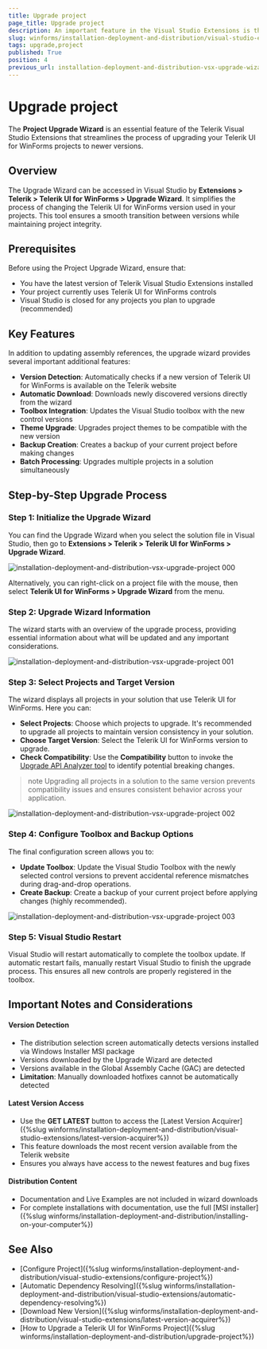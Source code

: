 ```yaml
---
title: Upgrade project
page_title: Upgrade project
description: An important feature in the Visual Studio Extensions is the Project Upgrade Wizard. The Upgrade Wizard is used to change the version of Telerik UI for WinForms your projects use.
slug: winforms/installation-deployment-and-distribution/visual-studio-extensions/upgrade-project
tags: upgrade,project
published: True
position: 4
previous_url: installation-deployment-and-distribution-vsx-upgrade-wizard,/devtools/winforms/installation-deployment-and-distribution/visual-studio-extensions/upgrade-wizard
---
```


# Upgrade project

The **Project Upgrade Wizard** is an essential feature of the Telerik Visual Studio Extensions that streamlines the process of upgrading your Telerik UI for WinForms projects to newer versions.

## Overview

The Upgrade Wizard can be accessed in Visual Studio by **Extensions > Telerik > Telerik UI for WinForms > Upgrade Wizard**. It simplifies the process of changing the Telerik UI for WinForms version used in your projects. This tool ensures a smooth transition between versions while maintaining project integrity.

## Prerequisites

Before using the Project Upgrade Wizard, ensure that:

- You have the latest version of Telerik Visual Studio Extensions installed
- Your project currently uses Telerik UI for WinForms controls
- Visual Studio is closed for any projects you plan to upgrade (recommended)

## Key Features

In addition to updating assembly references, the upgrade wizard provides several important additional features:

- **Version Detection**: Automatically checks if a new version of Telerik UI for WinForms is available on the Telerik website
- **Automatic Download**: Downloads newly discovered versions directly from the wizard
- **Toolbox Integration**: Updates the Visual Studio toolbox with the new control versions
- **Theme Upgrade**: Upgrades project themes to be compatible with the new version
- **Backup Creation**: Creates a backup of your current project before making changes
- **Batch Processing**: Upgrades multiple projects in a solution simultaneously

## Step-by-Step Upgrade Process

### Step 1: Initialize the Upgrade Wizard

You can find the Upgrade Wizard when you select the solution file in Visual Studio, then go to **Extensions > Telerik > Telerik UI for WinForms > Upgrade Wizard**.

![installation-deployment-and-distribution-vsx-upgrade-project 000](images/installation-deployment-and-distribution-vsx-upgrade-project000.png)

Alternatively, you can right-click on a project file with the mouse, then select **Telerik UI for WinForms > Upgrade Wizard** from the menu.

### Step 2: Upgrade Wizard Information

The wizard starts with an overview of the upgrade process, providing essential information about what will be updated and any important considerations.

![installation-deployment-and-distribution-vsx-upgrade-project 001](images/installation-deployment-and-distribution-vsx-upgrade-project001.png)

### Step 3: Select Projects and Target Version

The wizard displays all projects in your solution that use Telerik UI for WinForms. Here you can:

- **Select Projects**: Choose which projects to upgrade. It's recommended to upgrade all projects to maintain version consistency in your solution.
- **Choose Target Version**: Select the Telerik UI for WinForms version to upgrade.
- **Check Compatibility**: Use the **Compatibility** button to invoke the [Upgrade API Analyzer tool](http://docs.telerik.com/devtools/winforms/api-analyzer) to identify potential breaking changes.

>note Upgrading all projects in a solution to the same version prevents compatibility issues and ensures consistent behavior across your application.

![installation-deployment-and-distribution-vsx-upgrade-project 002](images/installation-deployment-and-distribution-vsx-upgrade-project002.png)


### Step 4: Configure Toolbox and Backup Options

The final configuration screen allows you to:

- **Update Toolbox**: Update the Visual Studio Toolbox with the newly selected control versions to prevent accidental reference mismatches during drag-and-drop operations.
- **Create Backup**: Create a backup of your current project before applying changes (highly recommended).

![installation-deployment-and-distribution-vsx-upgrade-project 003](images/installation-deployment-and-distribution-vsx-upgrade-project003.png)


### Step 5: Visual Studio Restart

Visual Studio will restart automatically to complete the toolbox update. If automatic restart fails, manually restart Visual Studio to finish the upgrade process. This ensures all new controls are properly registered in the toolbox.

## Important Notes and Considerations

#### Version Detection
- The distribution selection screen automatically detects versions installed via Windows Installer MSI package
- Versions downloaded by the Upgrade Wizard are detected
- Versions available in the Global Assembly Cache (GAC) are detected
- **Limitation**: Manually downloaded hotfixes cannot be automatically detected

#### Latest Version Access
- Use the **GET LATEST** button to access the [Latest Version Acquirer]({%slug winforms/installation-deployment-and-distribution/visual-studio-extensions/latest-version-acquirer%})
- This feature downloads the most recent version available from the Telerik website
- Ensures you always have access to the newest features and bug fixes

#### Distribution Content

- Documentation and Live Examples are not included in wizard downloads
- For complete installations with documentation, use the full [MSI installer]({%slug winforms/installation-deployment-and-distribution/installing-on-your-computer%})


## See Also

* [Configure Project]({%slug winforms/installation-deployment-and-distribution/visual-studio-extensions/configure-project%})
* [Automatic Dependency Resolving]({%slug winforms/installation-deployment-and-distribution/visual-studio-extensions/automatic-dependency-resolving%})
* [Download New Version]({%slug winforms/installation-deployment-and-distribution/visual-studio-extensions/latest-version-acquirer%})
* [How to Upgrade a Telerik UI for WinForms Project]({%slug winforms/installation-deployment-and-distribution/upgrade-project%})
